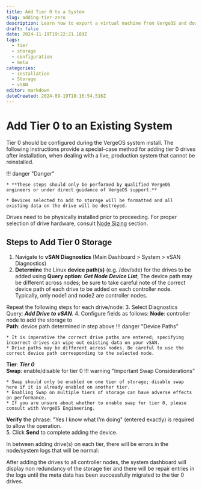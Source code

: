 ```yaml
---
title: Add Tier 0 to a System
slug: adding-tier-zero
description: Learn how to export a virtual machine from VergeOS and download its disk as a .raw file.
draft: false
date: 2024-11-19T19:22:21.109Z
tags:
  - tier
  - storage
  - configuration
  - meta
categories:
  - installation
  - Storage
  - vSAN
editor: markdown
dateCreated: 2024-09-19T18:16:54.516Z
---
```


# Add Tier 0 to an Existing System

Tier 0 should be configured during the VergeOS system install.  The following instructions provide a special-case method for adding tier 0 drives after installation, when dealing with a live, production system that cannot be reinstalled.  

!!! danger "Danger"

    * **These steps should only be performed by qualified VergeOS engineers or under direct guidance of VergeOS support.**
    
    * Devices selected to add to storage will be formatted and all existing data on the drive will be destroyed.
   
    

Drives need to be physically installed prior to proceeding.  For proper selection of drive hardware, consult [Node Sizing](/docs/implementation-guide/sizing.md) section.

## Steps to Add Tier 0 Storage

1. Navigate to **vSAN Diagnostics** (Main Dashboard > System > vSAN Diagnostics)
2. **Determine** the Linux **device path(s)** (e.g. /dev/sde) for the drives to be added using **Query option**: ***Get Node Device List***; The device path may be different across nodes; be sure to take careful note of the correct device path of each drive to be added on each controller node. Typically, only node1 and node2 are controller nodes.

Repeat the following steps for each drive/node:
3. Select Diagnostics Query: ***Add Drive to vSAN***.
4. Configure fields as follows:
**Node**: controller node to add the storage to  
**Path**: device path determined in step above
!!! danger "Device Paths"

    * It is imperative the correct drive paths are entered; specifying incorrect drives can wipe out existing data on your vSAN.
    * Drive paths may be different across nodes. Be careful to use the correct device path corresponding to the selected node.
  
**Tier**: ***Tier 0***  
**Swap**: enable/disable for tier 0
!!! warning "Important Swap Considerations"

    * Swap should only be enabled on one tier of storage; disable swap here if it is already enabled on another tier.
    * Enabling Swap on multiple tiers of storage can have adverse effects on performance.
    * If you are unsure about whether to enable swap for tier 0, please consult with VergeOS Engineering.

**Verify** the phrase: "Yes I know what I'm doing" (entered exactly) is required to allow the operation.  
5. Click **Send** to complete adding the device.

In between adding drive(s) on each tier, there will be errors in the node/system logs that will be normal:

After adding the drives to all controller nodes, the system dashboard will display non redundancy of the storage tier and there will be repair entries in the logs until the meta data has been successfully migrated to the tier 0 drives.